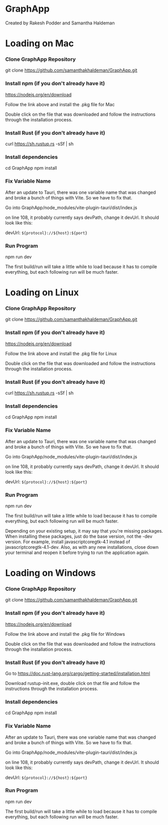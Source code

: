 # GraphApp

Created by Rakesh Podder and Samantha Haldeman



# Loading on Mac

### Clone GraphApp Repository

git clone https://github.com/samanthakhaldeman/GraphApp.git


### Install npm (if you don't already have it)

https://nodejs.org/en/download

Follow the link above and install the .pkg file for Mac

Double click on the file that was downloaded and follow the instructions through the installation process. 


### Install Rust (if you don't already have it)

curl https://sh.rustup.rs -sSf | sh


### Install dependencies

cd GraphApp
npm install


### Fix Variable Name

After an update to Tauri, there was one variable name that was changed and broke a bunch of things with Vite. So we have to fix that. 

Go into GraphApp/node_modules/vite-plugin-tauri/dist/index.js

on line 108, it probably currently says devPath, change it devUrl. It should look like this:

devUrl: `${protocol}://${host}:${port}`


### Run Program

npm run dev

The first build/run will take a little while to load because it has to compile everything, but each following run will be much faster. 




# Loading on Linux

### Clone GraphApp Repository

git clone https://github.com/samanthakhaldeman/GraphApp.git


### Install npm (if you don't already have it)

https://nodejs.org/en/download

Follow the link above and install the .pkg file for Linux

Double click on the file that was downloaded and follow the instructions through the installation process. 


### Install Rust (if you don't already have it)

curl https://sh.rustup.rs -sSf | sh


### Install dependencies

cd GraphApp
npm install


### Fix Variable Name

After an update to Tauri, there was one variable name that was changed and broke a bunch of things with Vite. So we have to fix that. 

Go into GraphApp/node_modules/vite-plugin-tauri/dist/index.js

on line 108, it probably currently says devPath, change it devUrl. It should look like this:

devUrl: `${protocol}://${host}:${port}`


### Run Program

npm run dev

The first build/run will take a little while to load because it has to compile everything, but each following run will be much faster. 

Depending on your existing setup, it may say that you're missing packages. When installing these packages, just do the base version, not the -dev version. For example, install javascriptcoregtk-4.1 instead of javascriptcoregtk-4.1-dev. Also, as with any new installations, close down your terminal and reopen it before trying to run the application again. 




# Loading on Windows

### Clone GraphApp Repository

git clone https://github.com/samanthakhaldeman/GraphApp.git


### Install npm (if you don't already have it)

https://nodejs.org/en/download

Follow the link above and install the .pkg file for Windows

Double click on the file that was downloaded and follow the instructions through the installation process. 


### Install Rust (if you don't already have it)

Go to https://doc.rust-lang.org/cargo/getting-started/installation.html 

Download rustup-init.exe, double click on that file and follow the instructions through the installation process. 


### Install dependencies

cd GraphApp
npm install


### Fix Variable Name

After an update to Tauri, there was one variable name that was changed and broke a bunch of things with Vite. So we have to fix that. 

Go into GraphApp/node_modules/vite-plugin-tauri/dist/index.js

on line 108, it probably currently says devPath, change it devUrl. It should look like this:

devUrl: `${protocol}://${host}:${port}`


### Run Program

npm run dev

The first build/run will take a little while to load because it has to compile everything, but each following run will be much faster. 